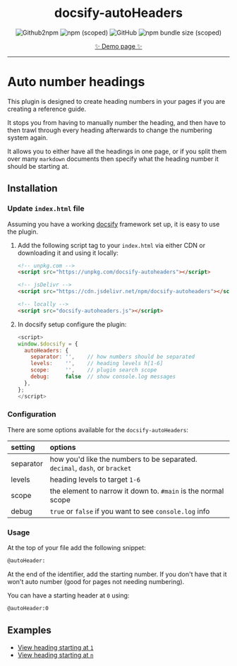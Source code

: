 <div style="text-align:center;">

# docsify-autoHeaders

![Github2npm](https://github.com/markbattistella/docsify-autoHeaders/workflows/gh2npm/badge.svg?event=registry_package) ![npm (scoped)](https://img.shields.io/npm/v/@markbattistella/docsify-autoheaders) ![GitHub](https://img.shields.io/github/license/markbattistella/docsify-autoheaders) ![npm bundle size (scoped)](https://img.shields.io/bundlephobia/minzip/@markbattistella/docsify-autoheaders)

[:sparkles: Demo page :sparkles:](https://markbattistella.github.io/docsify-autoHeaders/)

</div>

---

# Auto number headings

This plugin is designed to create heading numbers in your pages if you are creating a reference guide.

It stops you from having to manually number the heading, and then have to then trawl through every heading afterwards to change the numbering system again.

It allows you to either have all the headings in one page, or if you split them over many `markdown` documents then specify what the heading number it should be starting at.

## Installation

### Update `index.html` file

Assuming you have a working [docsify](https://docsify.js.org/) framework set up, it is easy to use the plugin.

1. Add the following script tag to your `index.html` via either CDN or downloading it and using it locally:

    ```html
    <!-- unpkg.com -->
    <script src="https://unpkg.com/docsify-autoheaders"></script>

    <!-- jsDelivr -->
    <script src="https://cdn.jsdelivr.net/npm/docsify-autoheaders"></script>

    <!-- locally -->
    <script src="docsify-autoheaders.js"></script>
    ```

1. In docsify setup configure the plugin:

    ```js
    <script>
    window.$docsify = {
      autoHeaders: {
        separator: '',    // how numbers should be separated
        levels:    '',    // heading levels h[1-6]
        scope:     '',    // plugin search scope
        debug:     false  // show console.log messages
      },
    };
    </script>
    ```

### Configuration

There are some options available for the `docsify-autoHeaders`:

| setting   | options |
| :-------- | :------ |
| separator | how you'd like the numbers to be separated. `decimal`, `dash`, or `bracket`
| levels    | heading levels to target `1-6`
| scope     | the element to narrow it down to. `#main` is the normal scope
| debug     | `true` or `false` if you want to see `console.log` info

### Usage

At the top of your file add the following snippet:

```md
@autoHeader:
```

At the end of the identifier, add the starting number. If you don't have that it won't auto number (good for pages not needing numbering).

You can have a starting header at `0` using:

```md
@autoHeader:0
```

## Examples

- [View heading starting at `1`](/page1)
- [View heading starting at `n`](/pageN)
